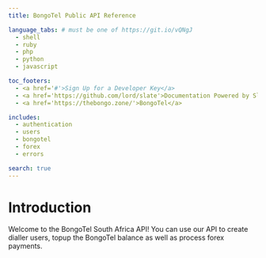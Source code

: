 ```yaml
---
title: BongoTel Public API Reference

language_tabs: # must be one of https://git.io/vQNgJ
  - shell
  - ruby
  - php
  - python
  - javascript

toc_footers:
  - <a href='#'>Sign Up for a Developer Key</a>
  - <a href='https://github.com/lord/slate'>Documentation Powered by Slate</a>
  - <a href='https://thebongo.zone/'>BongoTel</a>

includes:
  - authentication
  - users
  - bongotel
  - forex
  - errors

search: true
---
```


# Introduction

Welcome to the BongoTel South Africa API!  You can use our API to create dialler users, topup the BongoTel balance as well as process forex payments.
